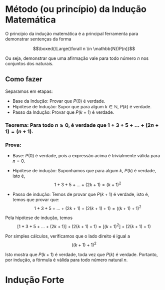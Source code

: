 # Método (ou princípio) da Indução Matemática

O princípio da indução matemática é a principal ferramenta para demonstrar sentenças da forma

$$\boxed{\Large(\forall n \in \mathbb{N})P(n)}$$

Ou seja, demonstrar que uma afirmação vale para todo número $n$ nos conjuntos dos naturais.

## Como fazer

Separamos em etapas:

- Base da Indução: Provar que $P(0)$ é verdade.
- Hipótese de Indução: Supor que para algum $k \in \mathbb{N}$, $P(k)$ é verdade.
- Passo da Indução: Provar que $P(k + 1)$ é verdade.

### Teorema: Para todo $n \ge 0$, é verdade que $1 + 3 + 5 +...+ (2n + 1) = (n+1)$.

### Prova:

- Base: $P(0)$ é verdade, pois a expressão acima é trivialmente válida para $n = 0$.

- Hipótese de indução: Suponhamos que para algum $k$, $P(k)$ é verdade, isto é,
$$1 + 3 + 5 + \ldots + (2k + 1) = (k + 1)^2$$

- Passo de indução: Temos de provar que $P(k + 1)$ é verdade, isto é, temos que provar
que:
$$1 + 3 + 5 + \ldots + (2k + 1) + (2(k + 1) + 1) = ((k + 1) + 1)^2$$

Pela hipótese de indução, temos
$$\left[1 + 3 + 5 + \ldots + (2k + 1)\right] + (2(k + 1) + 1) = \left[(k + 1)^2\right] + (2(k + 1) + 1)$$

Por simples cálculos, verificamos que o lado direito é igual a
$$((k + 1) + 1)^2$$

Isto mostra que $P(k + 1)$ é verdade, toda vez que $P(k)$ é verdade. Portanto, por indução,
a fórmula é válida para todo número natural $n$.

# Indução Forte